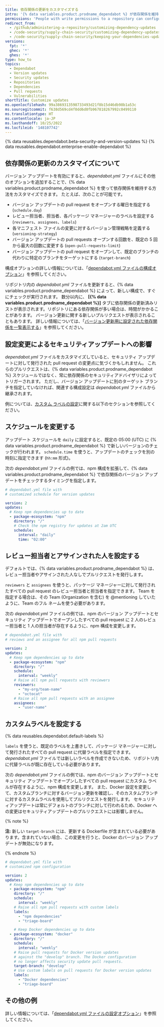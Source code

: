 ```yaml
---
title: 依存関係の更新をカスタマイズする
intro: '{% data variables.product.prodname_dependabot %} が依存関係を維持する方法をカスタマイズできます。'
permissions: 'People with write permissions to a repository can configure {% data variables.product.prodname_dependabot %} for the repository.'
redirect_from:
  - /github/administering-a-repository/customizing-dependency-updates
  - /code-security/supply-chain-security/customizing-dependency-updates
  - /code-security/supply-chain-security/keeping-your-dependencies-updated-automatically/customizing-dependency-updates
versions:
  fpt: '*'
  ghec: '*'
  ghes: '*'
type: how_to
topics:
  - Dependabot
  - Version updates
  - Security updates
  - Repositories
  - Dependencies
  - Pull requests
  - Vulnerabilities
shortTitle: Customize updates
ms.openlocfilehash: 99a3869313598733493d21f8b15d46db98b1a53c
ms.sourcegitcommit: f638d569cd4f0dd6d0fb967818267992c0499110
ms.translationtype: HT
ms.contentlocale: ja-JP
ms.lasthandoff: 10/25/2022
ms.locfileid: '148107742'
---
```

{% data reusables.dependabot.beta-security-and-version-updates %} {% data reusables.dependabot.enterprise-enable-dependabot %}

## 依存関係の更新のカスタマイズについて

バージョン アップデートを有効にすると、*dependabot.yml* ファイルにその他のオプションを追加することで、{% data variables.product.prodname_dependabot %} を使って依存関係を維持する方法をカスタマイズできます。 たとえば、次のことが可能です。

- バージョン アップデートの pull request をオープンする曜日を指定する (`schedule.day`)
- レビュー担当者、担当者、各パッケージ マネージャーのラベルを設定する (`reviewers`、`assignees`、`labels`)
- 各マニフェスト ファイルの変更に対するバージョン管理戦略を定義する (`versioning-strategy`)
- バージョン アップデートの pull requests オープンする回数を、既定の 5 回から最大の回数に変更する (`open-pull-requests-limit`)
- バージョン アップデートの pull request をオープンして、既定のブランチの代わりに特定のブランチをターゲットにする (`target-branch`)

構成オプションの詳しい情報については、「[dependabot.yml ファイルの構成オプション](/code-security/supply-chain-security/keeping-your-dependencies-updated-automatically/configuration-options-for-dependency-updates)」を参照してください。

リポジトリ内の *dependabot.yml* ファイルを更新すると、{% data variables.product.prodname_dependabot %} によって、新しい構成で、すぐにチェックが実行されます。 数分以内に、 **[{% data variables.product.prodname_dependabot %}]** タブに依存関係の更新済みリストが表示されます。リポジトリにある依存関係が多い場合は、時間がかかることがあります。 バージョン更新に関する新しいプルリクエストが表示されることもあります。 詳しい情報については、「[バージョン更新用に設定された依存関係を一覧表示する](/code-security/supply-chain-security/keeping-your-dependencies-updated-automatically/listing-dependencies-configured-for-version-updates)」を参照してください。

## 設定変更によるセキュリティアップデートへの影響

*dependabot.yml* ファイルをカスタマイズしていると、セキュリティ アップデートに対して発行された pull request の変更点に気づくかもしれません。 これらのプルリクエストは、{% data variables.product.prodname_dependabot %} スケジュールではなく、常に依存関係のセキュリティアドバイザリによってトリガーされます。 ただし、バージョン アップデートに別のターゲット ブランチを指定していなければ、関連する構成設定は *dependabot.yml* ファイルから継承されます。

例については、[カスタム ラベルの設定](#setting-custom-labels)に関する以下のセクションを参照してください。

## スケジュールを変更する

アップデート スケジュールを `daily` に設定すると、既定の 05:00 (UTC) に {% data variables.product.prodname_dependabot %} で新しいバージョンのチェックが行われます。 `schedule.time` を使うと、アップデートのチェックを別の時刻に指定できます (`hh:mm` 形式)。

次の *dependabot.yml* ファイルの例では、npm 構成を拡張して、{% data variables.product.prodname_dependabot %} で依存関係のバージョン アップデートをチェックするタイミングを指定します。

```yaml
# dependabot.yml file with
# customized schedule for version updates

version: 2
updates:
  # Keep npm dependencies up to date
  - package-ecosystem: "npm"
    directory: "/"
    # Check the npm registry for updates at 2am UTC
    schedule:
      interval: "daily"
      time: "02:00"
```

## レビュー担当者とアサインされた人を設定する

デフォルトでは、{% data variables.product.prodname_dependabot %} は、レビュー担当者やアサインされた人なしでプルリクエストを発行します。

`reviewers` と `assignees` を使うと、パッケージ マネージャーに対して発行されたすべての pull request のレビュー担当者と担当者を指定できます。 Team を指定する場合は、その Team (Organization を含む) を @mentioning していたように、Team のフル ネームを使う必要があります。

次の *dependabot.yml* ファイルの例では、npm のバージョン アップデートとセキュリティ アップデートでオープンしたすべての pull request に 2 人のレビュー担当者と 1 人の担当者が存在するように、npm 構成を変更します。

```yaml
# dependabot.yml file with
# reviews and an assignee for all npm pull requests

version: 2
updates:
  # Keep npm dependencies up to date
  - package-ecosystem: "npm"
    directory: "/"
    schedule:
      interval: "weekly"
    # Raise all npm pull requests with reviewers
    reviewers:
      - "my-org/team-name"
      - "octocat"
    # Raise all npm pull requests with an assignee
    assignees:
      - "user-name"
```

## カスタムラベルを設定する

{% data reusables.dependabot.default-labels %}

`labels` を使うと、既定のラベルを上書きして、パッケージ マネージャーに対して発行されたすべての pull request に代替ラベルを指定できます。 *dependabot.yml* ファイルでは新しいラベルを作成できないため、リポジトリ内に代替ラベルが既に存在している必要があります。

次の *dependabot.yml* ファイルの例では、npm のバージョン アップデートとセキュリティ アップデートでオープンしたすべての pull request にカスタム ラベルが存在するように、npm 構成を変更します。 また、Docker 設定を変更して、カスタムブランチに対するバージョン更新を確認し、そのカスタムブランチに対するカスタムラベルを使用してプルリクエストを発行します。 セキュリティアップデートは常にデフォルトのブランチに対して行われるため、Docker への変更はセキュリティアップデートのプルリクエストには影響しません。

{% note %}

**注:** 新しい `target-branch` には、更新する Dockerfile が含まれている必要があります。含まれていない場合、この変更を行うと、Docker のバージョン アップデートが無効になります。

{% endnote %}

```yaml
# dependabot.yml file with
# customized npm configuration

version: 2
updates:
  # Keep npm dependencies up to date
  - package-ecosystem: "npm"
    directory: "/"
    schedule:
      interval: "weekly"
    # Raise all npm pull requests with custom labels
    labels:
      - "npm dependencies"
      - "triage-board"

    # Keep Docker dependencies up to date
  - package-ecosystem: "docker"
    directory: "/"
    schedule:
      interval: "weekly"
    # Raise pull requests for Docker version updates
    # against the "develop" branch. The Docker configuration
    # no longer affects security update pull requests.
    target-branch: "develop"
    # Use custom labels on pull requests for Docker version updates
    labels:
      - "Docker dependencies"
      - "triage-board"
```

## その他の例

詳しい情報については、「[dependabot.yml ファイルの設定オプション](/code-security/supply-chain-security/keeping-your-dependencies-updated-automatically/configuration-options-for-dependency-updates)」を参照してください。
